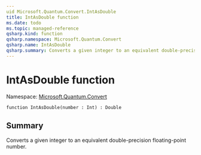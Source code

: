 ```yaml
---
uid Microsoft.Quantum.Convert.IntAsDouble
title: IntAsDouble function
ms.date: todo
ms.topic: managed-reference
qsharp.kind: function
qsharp.namespace: Microsoft.Quantum.Convert
qsharp.name: IntAsDouble
qsharp.summary: Converts a given integer to an equivalent double-precision floating-point number.
---
```


# IntAsDouble function

Namespace: [Microsoft.Quantum.Convert](xref:Microsoft.Quantum.Convert)

```qsharp
function IntAsDouble(number : Int) : Double
```

## Summary
Converts a given integer to an equivalent double-precision floating-point number.
